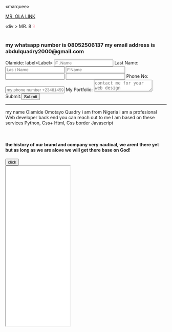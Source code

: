 <doctype html>
<html>
<heard >
«marquee><p><a href="HOME" target "the home website">MR. OLA
LINK</a></p></marquee>
 ‹div >
 <span style-"colorsred; ">MR. </ spans
<span style="color:green; "›OLA</ span> 8 <span
style="color:pink; "›WEBSITE</ span> 9 </div>
  <br><br>

</heard>
<body>
<style>
Ul {
list-style-type: none;
margin: Opx;
padding: Opx;
}
 </style>
<form id="FORM">
 <h3>my whatsapp number is 08052506137 my email address is abdulquadry2000@gmail.com</h3><label for="fname"> Olamide: </ labels
 <input class="b" placeholder="F.Name" type="text"></input>label>Label>
 <input class="b" placeholder="F .Name" type="text"></input>
 <label for="fame">Last Name: </ label>
 <input type="text" placeholder="Las t Name"></input>
 <input class="b" placeholder="F.Name" type-"text"></input>
 <input type -"text" id="fname" name =" fname">
<input type="text" name= "name">
<label for="tel" class="">Phone No: </label> <input type="tel"
placeholder="my phone number +2348145993897"></input>
<label for="textarea" class="1">My Portfolio:</label>
<textarea placeholder="contact me for your web design"></textarea>
 <brs
<label for="submit">Submit:</ label><button value="submit">Submit</button>
</form>
<hr>
<div id="SERVICE">
<p>
my name Olamide Omotayo Quadry i am from Nigeria i am a profesional Web developer back end you can reach out to me I am based on these  services Python, Css+ Html, Css border Javascript  
</p> 
</div>
<br>
<div id="history">
<h4 id="history"
syle="color:red; "> the history of our brand and company very nautical, we arent there yet but as long as we are alove we will get there base on God! </h4>
<button onclick="displayresult()">click</button>  
<script>
fucntion displayresult () {
document. getelementbyid("History").innerhtml = "ops, your text has been change but your story will be better.!";
}
</script>
</div>
<iframe src ="Home" name="the home link" height= "500px" width ="200px"title=" Web Developer"></iframe>
<marquee>
<!-->
</body>
</html>
